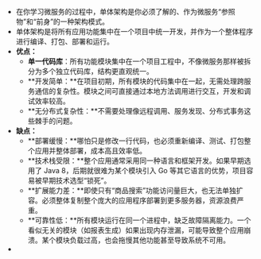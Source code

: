- 在你学习微服务的过程中，单体架构是你必须了解的、作为微服务“参照物”和“前身”的一种架构模式。
- 单体架构是将所有应用功能集中在一个项目中统一开发，并作为一个整体程序进行编译、打包、部署和运行。
- **优点：**
	- **单一代码库**：所有功能模块集中在一个项目工程中，不像微服务那样被拆分为多个独立代码库，结构更直观统一。
	- **开发简单：**在项目初期，所有模块的代码集中在一起，无需处理跨服务通信的复杂性。模块之间可直接通过本地方法调用进行交互，开发和调试效率较高。
	- **无分布式复杂性：**不需要处理像远程调用、服务发现、分布式事务这些棘手的问题。
- **缺点：**
	- **部署缓慢：**哪怕只是修改一行代码，也必须重新编译、测试、打包整个应用并整体部署，成本高且效率低。
	- **技术栈受限：**整个应用通常采用同一种语言和框架开发。如果早期选用了 Java 8，后期就很难为某个模块引入 Go 等其它语言的优势，项目容易被早期技术选型“锁死”。
	- **扩展能力差：**即使只有“商品搜索”功能访问量巨大，也无法单独扩容。必须整体复制整个庞大的应用程序部署到更多服务器，资源浪费严重。
	- **可靠性低：**所有模块运行在同一个进程中，缺乏故障隔离能力。一个看似无关的模块（如报表生成）如果出现内存泄漏，可能导致整个应用崩溃。某个模块负载过高，也会拖慢其他功能甚至导致系统不可用。
-